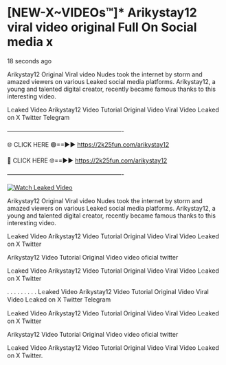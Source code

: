 # [NEW-X~VIDEOs™]* Arikystay12 viral video original Full On Social media x

18 seconds ago

Arikystay12 Original Viral video Nudes took the internet by storm and amazed viewers on various Leaked social media platforms. Arikystay12, a young and talented digital creator, recently became famous thanks to this interesting video.

L𝚎aked Video Arikystay12 Video Tutorial Original Video Viral Video L𝚎aked on X Twitter Telegram

———————————————————-

🌐 CLICK HERE 🟢==►► https://2k25fun.com/arikystay12

🔴 CLICK HERE 🌐==►► https://2k25fun.com/arikystay12

———————————————————-

[![Watch Leaked Video](https://miro.medium.com/v2/resize:fit:828/format:webp/1*cilzJN44JGOrTw9NJCrNHA.gif "Watch Leaked Video")](https://2k25fun.com/arikystay12)

Arikystay12 Original Viral video Nudes took the internet by storm and amazed viewers on various Leaked social media platforms. Arikystay12, a young and talented digital creator, recently became famous thanks to this interesting video.

L𝚎aked Video Arikystay12 Video Tutorial Original Video Viral Video L𝚎aked on X Twitter

Arikystay12 Video Tutorial Original Video video oficial twitter

L𝚎aked Video Arikystay12 Video Tutorial Original Video Viral Video L𝚎aked on X Twitter

. . . . . . . . . L𝚎aked Video Arikystay12 Video Tutorial Original Video Viral Video L𝚎aked on X Twitter Telegram

L𝚎aked Video Arikystay12 Video Tutorial Original Video Viral Video L𝚎aked on X Twitter

Arikystay12 Video Tutorial Original Video video oficial twitter

L𝚎aked Video Arikystay12 Video Tutorial Original Video Viral Video L𝚎aked on X Twitter.
